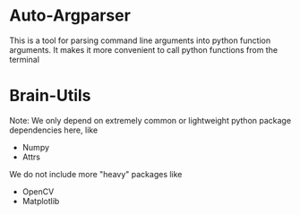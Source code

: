 # Auto-Argparser

This is a tool for parsing command line arguments into python function arguments.  It makes it more convenient to call python functions from the terminal


# Brain-Utils

Note: We only depend on extremely common or lightweight python package dependencies here, like
- Numpy 
- Attrs

We do not include more "heavy" packages like 
- OpenCV
- Matplotlib
